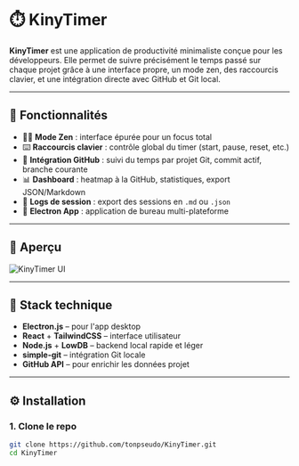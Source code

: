 # ⏱️ KinyTimer

**KinyTimer** est une application de productivité minimaliste conçue pour les développeurs. Elle permet de suivre précisément le temps passé sur chaque projet grâce à une interface propre, un mode zen, des raccourcis clavier, et une intégration directe avec GitHub et Git local.

---

## 🚀 Fonctionnalités

- 🧘‍♂️ **Mode Zen** : interface épurée pour un focus total
- ⌨️ **Raccourcis clavier** : contrôle global du timer (start, pause, reset, etc.)
- 🐙 **Intégration GitHub** : suivi du temps par projet Git, commit actif, branche courante
- 📊 **Dashboard** : heatmap à la GitHub, statistiques, export JSON/Markdown
- 📝 **Logs de session** : export des sessions en `.md` ou `.json`
- 🔌 **Electron App** : application de bureau multi-plateforme

---

## 📸 Aperçu

![KinyTimer UI](./assets/screenshot.png) <!-- à remplacer par ton vrai chemin -->

---

## 🧪 Stack technique

- **Electron.js** – pour l'app desktop
- **React** + **TailwindCSS** – interface utilisateur
- **Node.js** + **LowDB** – backend local rapide et léger
- **simple-git** – intégration Git locale
- **GitHub API** – pour enrichir les données projet

---

## ⚙️ Installation

### 1. Clone le repo

```bash
git clone https://github.com/tonpseudo/KinyTimer.git
cd KinyTimer
